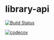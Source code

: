 # library-api

[![Build Status](https://app.travis-ci.com/caiocavazzana/library-api.svg?branch=master)](https://app.travis-ci.com/caiocavazzana/library-api)

[![codecov](https://codecov.io/gh/caiocavazzana/library-api/branch/master/graph/badge.svg?token=W7QHYFTYFB)](https://codecov.io/gh/caiocavazzana/library-api)
